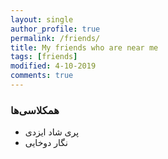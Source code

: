 ```yaml
---
layout: single
author_profile: true
permalink: /friends/
title: My friends who are near me
tags: [friends]
modified: 4-10-2019
comments: true
---
```


### همکلاسی‌ها
* پری شاد ایزدی
* نگار دوخایی


